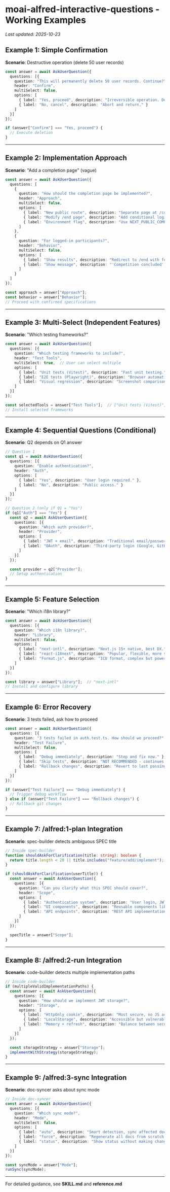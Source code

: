 # moai-alfred-interactive-questions - Working Examples

_Last updated: 2025-10-23_

## Example 1: Simple Confirmation

**Scenario**: Destructive operation (delete 50 user records)

```typescript
const answer = await AskUserQuestion({
  questions: [{
    question: "This will permanently delete 50 user records. Continue?",
    header: "Confirm",
    multiSelect: false,
    options: [
      { label: "Yes, proceed", description: "Irreversible operation. Delete now." },
      { label: "No, cancel", description: "Abort and return." }
    ]
  }]
});

if (answer["Confirm"] === "Yes, proceed") {
  // Execute deletion
}
```

---

## Example 2: Implementation Approach

**Scenario**: "Add a completion page" (vague)

```typescript
const answer = await AskUserQuestion({
  questions: [
    {
      question: "How should the completion page be implemented?",
      header: "Approach",
      multiSelect: false,
      options: [
        { label: "New public route", description: "Separate page at /competition-closed" },
        { label: "Modify /end page", description: "Add conditional logic to existing page" },
        { label: "Environment flag", description: "Use NEXT_PUBLIC_COMPETITION_CLOSED" }
      ]
    },
    {
      question: "For logged-in participants?",
      header: "Behavior",
      multiSelect: false,
      options: [
        { label: "Show results", description: "Redirect to /end with full history" },
        { label: "Show message", description: "'Competition concluded' only" }
      ]
    }
  ]
});

const approach = answer["Approach"];
const behavior = answer["Behavior"];
// Proceed with confirmed specifications
```

---

## Example 3: Multi-Select (Independent Features)

**Scenario**: "Which testing frameworks?"

```typescript
const answer = await AskUserQuestion({
  questions: [{
    question: "Which testing frameworks to include?",
    header: "Test Tools",
    multiSelect: true,  // User can select multiple
    options: [
      { label: "Unit tests (Vitest)", description: "Fast unit testing." },
      { label: "E2E tests (Playwright)", description: "Browser automation." },
      { label: "Visual regression", description: "Screenshot comparison." }
    ]
  }]
});

const selectedTools = answer["Test Tools"];  // ["Unit tests (Vitest)", "E2E tests (Playwright)"]
// Install selected frameworks
```

---

## Example 4: Sequential Questions (Conditional)

**Scenario**: Q2 depends on Q1 answer

```typescript
// Question 1
const q1 = await AskUserQuestion({
  questions: [{
    question: "Enable authentication?",
    header: "Auth",
    options: [
      { label: "Yes", description: "User login required." },
      { label: "No", description: "Public access." }
    ]
  }]
});

// Question 2 (only if Q1 = "Yes")
if (q1["Auth"] === "Yes") {
  const q2 = await AskUserQuestion({
    questions: [{
      question: "Which auth provider?",
      header: "Provider",
      options: [
        { label: "JWT + email", description: "Traditional email/password." },
        { label: "OAuth", description: "Third-party login (Google, GitHub)." }
      ]
    }]
  });

  const provider = q2["Provider"];
  // Setup authentication
}
```

---

## Example 5: Feature Selection

**Scenario**: "Which i18n library?"

```typescript
const answer = await AskUserQuestion({
  questions: [{
    question: "Which i18n library?",
    header: "Library",
    multiSelect: false,
    options: [
      { label: "next-intl", description: "Next.js 15+ native, best DX." },
      { label: "react-i18next", description: "Popular, flexible, more setup." },
      { label: "Format.js", description: "ICU format, complex but powerful." }
    ]
  }]
});

const library = answer["Library"];  // "next-intl"
// Install and configure library
```

---

## Example 6: Error Recovery

**Scenario**: 3 tests failed, ask how to proceed

```typescript
const answer = await AskUserQuestion({
  questions: [{
    question: "3 tests failed in auth.test.ts. How should we proceed?",
    header: "Test Failure",
    multiSelect: false,
    options: [
      { label: "Debug immediately", description: "Stop and fix now." },
      { label: "Skip tests", description: "NOT RECOMMENDED - continues with failing tests." },
      { label: "Rollback changes", description: "Revert to last passing commit." }
    ]
  }]
});

if (answer["Test Failure"] === "Debug immediately") {
  // Trigger debug workflow
} else if (answer["Test Failure"] === "Rollback changes") {
  // Rollback git changes
}
```

---

## Example 7: /alfred:1-plan Integration

**Scenario**: spec-builder detects ambiguous SPEC title

```typescript
// Inside spec-builder
function shouldAskForClarification(title: string): boolean {
  return title.length < 20 || title.includes("feature/add/implement");
}

if (shouldAskForClarification(userTitle)) {
  const answer = await AskUserQuestion({
    questions: [{
      question: "Can you clarify what this SPEC should cover?",
      header: "Scope",
      options: [
        { label: "Authentication system", description: "User login, JWT tokens, refresh logic." },
        { label: "UI components", description: "Reusable components library." },
        { label: "API endpoints", description: "REST API implementation." }
      ]
    }]
  });

  specTitle = answer["Scope"];
}
```

---

## Example 8: /alfred:2-run Integration

**Scenario**: code-builder detects multiple implementation paths

```typescript
// Inside code-builder
if (multipleValidImplementationPaths) {
  const answer = await AskUserQuestion({
    questions: [{
      question: "How should we implement JWT storage?",
      header: "Storage",
      options: [
        { label: "HttpOnly cookie", description: "Most secure, no JS access." },
        { label: "LocalStorage", description: "Accessible but vulnerable to XSS." },
        { label: "Memory + refresh", description: "Balance between security and UX." }
      ]
    }]
  });

  const storageStrategy = answer["Storage"];
  implementWithStrategy(storageStrategy);
}
```

---

## Example 9: /alfred:3-sync Integration

**Scenario**: doc-syncer asks about sync mode

```typescript
// Inside doc-syncer
const answer = await AskUserQuestion({
  questions: [{
    question: "Which sync mode?",
    header: "Mode",
    multiSelect: false,
    options: [
      { label: "auto", description: "Smart detection, sync affected docs only." },
      { label: "force", description: "Regenerate all docs from scratch." },
      { label: "status", description: "Show status without making changes." }
    ]
  }]
});

const syncMode = answer["Mode"];
runSync(syncMode);
```

---

For detailed guidance, see **SKILL.md** and **reference.md**
